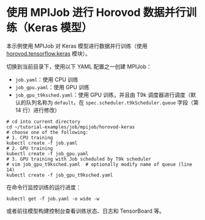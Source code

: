 # 使用 MPIJob 进行 Horovod 数据并行训练（Keras 模型）

本示例使用 MPIJob 对 Keras 模型进行数据并行训练（使用 [horovod.tensorflow.keras](https://horovod.readthedocs.io/en/stable/api.html#module-horovod.tensorflow.keras) 模块）。

切换到当前目录下，使用以下 YAML 配置之一创建 MPIJob：

* `job.yaml`：使用 CPU 训练
* `job_gpu.yaml`：使用 GPU 训练
* `job_gpu_t9ksched.yaml`：使用 GPU 训练，并且由 T9k 调度器进行调度（默认的队列名称为 `default`，在 `spec.scheduler.t9kScheduler.queue` 字段（第 14 行）进行修改）

```shell
# cd into current directory
cd ~/tutorial-examples/job/mpijob/horovod-keras
# choose one of the following:
# 1. CPU training
kubectl create -f job.yaml
# 2. GPU training
kubectl create -f job_gpu.yaml
# 3. GPU training with Job scheduled by T9k scheduler
# vim job_gpu_t9ksched.yaml  # optionally modify name of queue (line 14)
kubectl create -f job_gpu_t9ksched.yaml
```

在命令行监控训练的运行进度：

```shell
kubectl get -f job.yaml -o wide -w
```

或者前往模型构建控制台查看训练状态、日志和 TensorBoard 等。

